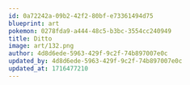 ```yaml
---
id: 0a72242a-09b2-42f2-80bf-e73361494d75
blueprint: art
pokemon: 0278fda9-a444-48c5-b3bc-3554cc240949
title: Ditto
image: art/132.png
author: 4d8d6ede-5963-429f-9c2f-74b897007e0c
updated_by: 4d8d6ede-5963-429f-9c2f-74b897007e0c
updated_at: 1716477210
---
```

